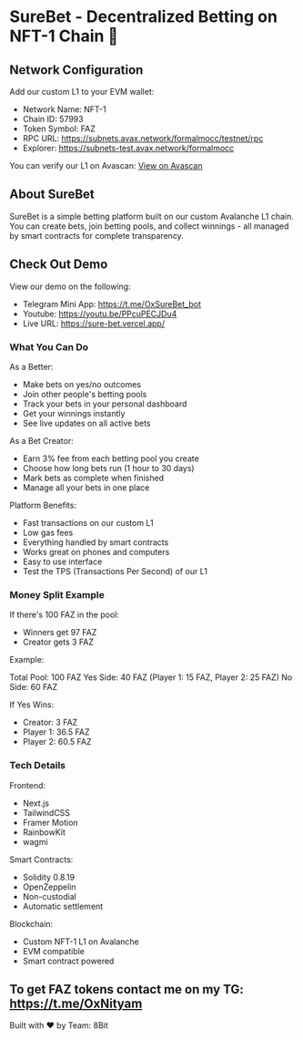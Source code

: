 # SureBet - Decentralized Betting on NFT-1 Chain 🎲

## Network Configuration
Add our custom L1 to your EVM wallet:
- Network Name: NFT-1
- Chain ID: 57993
- Token Symbol: FAZ
- RPC URL: https://subnets.avax.network/formalmocc/testnet/rpc
- Explorer: https://subnets-test.avax.network/formalmocc

You can verify our L1 on Avascan: [View on Avascan](https://testnet.avascan.info/blockchain/2FDwtQpLRsX7AehS452JuxnaYwpT2oBtxx1dbtZFG17FgTTN73)

## About SureBet
SureBet is a simple betting platform built on our custom Avalanche L1 chain. You can create bets, join betting pools, and collect winnings - all managed by smart contracts for complete transparency.

## Check Out Demo
View our demo on the following:
- Telegram Mini App: https://t.me/OxSureBet_bot
- Youtube: https://youtu.be/PPcuPECJDu4
- Live URL: https://sure-bet.vercel.app/

### What You Can Do

As a Better:
- Make bets on yes/no outcomes
- Join other people's betting pools
- Track your bets in your personal dashboard
- Get your winnings instantly
- See live updates on all active bets

As a Bet Creator:
- Earn 3% fee from each betting pool you create
- Choose how long bets run (1 hour to 30 days)
- Mark bets as complete when finished
- Manage all your bets in one place

Platform Benefits:
- Fast transactions on our custom L1
- Low gas fees
- Everything handled by smart contracts
- Works great on phones and computers
- Easy to use interface
- Test the TPS (Transactions Per Second) of our L1

### Money Split Example
If there's 100 FAZ in the pool:
- Winners get 97 FAZ
- Creator gets 3 FAZ

Example:

Total Pool: 100 FAZ
Yes Side: 40 FAZ (Player 1: 15 FAZ, Player 2: 25 FAZ)
No Side: 60 FAZ

If Yes Wins:
- Creator: 3 FAZ
- Player 1: 36.5 FAZ
- Player 2: 60.5 FAZ


### Tech Details
Frontend:
- Next.js
- TailwindCSS
- Framer Motion
- RainbowKit
- wagmi

Smart Contracts:
- Solidity 0.8.19
- OpenZeppelin
- Non-custodial
- Automatic settlement

Blockchain:
- Custom NFT-1 L1 on Avalanche
- EVM compatible
- Smart contract powered

## To get FAZ tokens contact me on my TG: https://t.me/OxNityam

Built with ❤ by Team: 8Bit